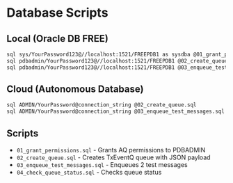 # Database Scripts

## Local (Oracle DB FREE)

```bash
sql sys/YourPassword123@//localhost:1521/FREEPDB1 as sysdba @01_grant_permissions.sql
sql pdbadmin/YourPassword123@//localhost:1521/FREEPDB1 @02_create_queue.sql
sql pdbadmin/YourPassword123@//localhost:1521/FREEPDB1 @03_enqueue_test_messages.sql
```

## Cloud (Autonomous Database)

```bash
sql ADMIN/YourPassword@connection_string @02_create_queue.sql
sql ADMIN/YourPassword@connection_string @03_enqueue_test_messages.sql
```

## Scripts

- `01_grant_permissions.sql` - Grants AQ permissions to PDBADMIN
- `02_create_queue.sql` - Creates TxEventQ queue with JSON payload
- `03_enqueue_test_messages.sql` - Enqueues 2 test messages
- `04_check_queue_status.sql` - Checks queue status
